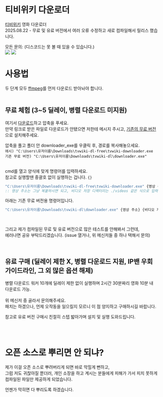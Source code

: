 # 티비위키 다운로더
[티비위키](https://dongjuthedeveloper.github.io/tvwiki_downloader/latest_url/) 영화 다운로더<br>
2025.08.22 - 무료 및 유료 버전에서 여러 오류 수정하고 새로 컴파일해서 릴리스 했습니다.

모든 문의: (디스코드는 못 볼 때 있을 수 있습니다.) <br>
![](https://dcbadge.limes.pink/api/shield/1285574573877624924?style=flat?d=d)
[![](https://img.shields.io/badge/DongjuTheDevloper-26A5E4?style=flat&logo=telegram&logoColor=white)](https://t.me/DongjuTheDeveloper)
<br>

# 사용법

두 단계 모두 [ffmpeg](https://ffmpeg.org/download.html)를 먼저 다운로드 받아놔야 합니다.<br><br>

## 무료 체험 (3~5 딜레이, 병렬 다운로드 미지원)
여기서 [다운로드](https://github.com/DongjuTheDeveloper/tvwiki_downloader/releases/download/free-exe/tvwiki-dl-free.zip)하고 압축을 푸세요.<br>
만약 링크로 받은 파일로 다운로드가 안됐으면 저한테 메시지 주시고, [기존의 무료 버전](https://github.com/DongjuTheDeveloper/tvwiki_downloader/releases/download/free-exe/tvwiki-dl.zip)으로 설치해주세요.<br>

압축을 풀고 폴더 안 downloader_exe를 우클릭 후, 경로를 복사해놓으세요.<br>
`에시) "C:\Users\유저이름\Downloads\tvwiki-dl-free\tvwiki-downloader.exe`<br>
`기존 무료 버전) "C:\Users\유저이름\Downloads\tvwiki-dl\downloader.exe"`<br><br>

cmd를 열고 양식에 맞게 명령어를 입력하세요.<br>
참고로 실행할땐 중괄호 없이 실행하는 겁니다. `{}`
```cmd
"C:\Users\유저이름\Downloads\tvwiki-dl-free\tvwiki-downloader.exe" {영상 주소} {비디오 저장 디렉터리}
:: 영상 주소는 그냥 복붙하시면 되고, 비디오 저장 디렉터리는 ./videos 같은 식으로 입력하시면 됩니다.
```

아래는 기존 무료 버전용 명령어입니다.
<br>
```cmd
"C:\Users\유저이름\Downloads\tvwiki-dl\downloader.exe" {영상 주소} {비디오 저장 디렉터리}
```
<br>

그리고 제가 컴파일된 무료 및 유료 버전으로 많은 테스트를 안해봐서 그런데,<br>
에러나면 공유 부탁드리겠습니다. (issue 열거나, 위 메신저들 중 하나 택해서 문의)

<br>

## 유료 구매 (딜레이 제한 X, 병렬 다운로드 지원, IP밴 우회 가이드라인, 그 외 많은 옵션 해제)
병렬 다운로드 워커 10개에 딜레이 제한 없이 실행하며 2시간 30분짜리 영화 10분 내 다운로드 가능.<br><br>
위 메신저 중 골라서 문의해주세요.<br>
패치는 하겠으나, 언제 오작동을 일으킬지 모르니 이 점 양지하고 구매하시길 바랍니다.

참고로 유료 버전 구매시 친절히 스텝 밟아가며 설치 및 실행 도와드립니다.<br><br>

<br>

# 오픈 소스로 뿌리면 안 되냐?
제가 이걸 오픈 소스로 뿌려버리게 되면 바로 막힐게 뻔하고,<br>
그럼 저도 귀찮아질 뿐더러, 개인 소장을 하고 계시는 분들에게 피해가 가서 피치 못하게 컴파일된 파일만 제공하게 되었습니다.


언젠가 막히면 다 뿌리도록 하겠습니다.
